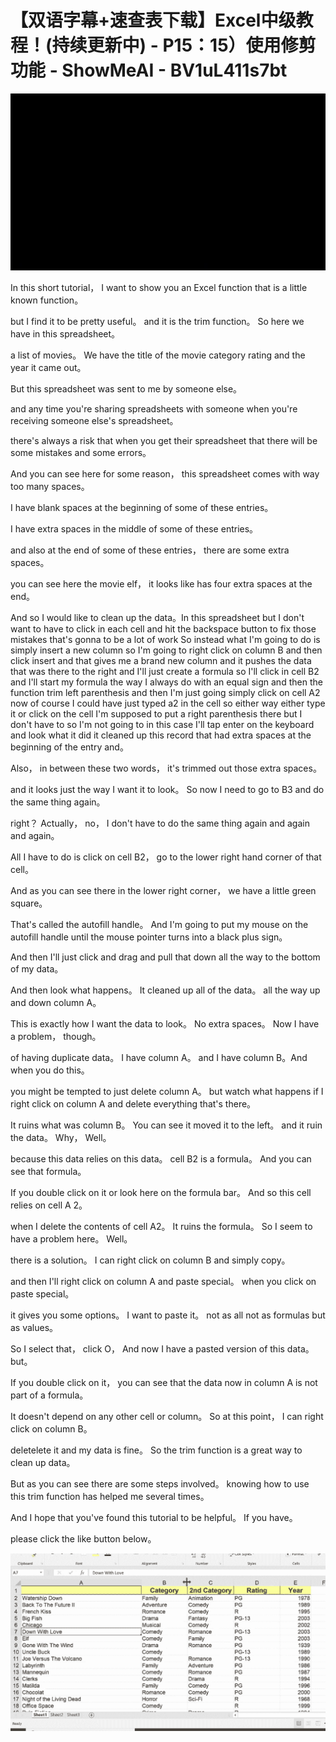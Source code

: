 # 【双语字幕+速查表下载】Excel中级教程！(持续更新中) - P15：15）使用修剪功能 - ShowMeAI - BV1uL411s7bt

![](img/f1c0d687520ce7e4db352b23c24fc96e_0.png)

In this short tutorial， I want to show you an Excel function that is a little known function。

 but I find it to be pretty useful。 and it is the trim function。 So here we have in this spreadsheet。

 a list of movies。 We have the title of the movie category rating and the year it came out。

 But this spreadsheet was sent to me by someone else。

 and any time you're sharing spreadsheets with someone when you're receiving someone else's spreadsheet。

 there's always a risk that when you get their spreadsheet that there will be some mistakes and some errors。

 And you can see here for some reason， this spreadsheet comes with way too many spaces。

 I have blank spaces at the beginning of some of these entries。

 I have extra spaces in the middle of some of these entries。

 and also at the end of some of these entries， there are some extra spaces。

 you can see here the movie elf， it looks like has four extra spaces at the end。

 And so I would like to clean up the data。In this spreadsheet but I don't want to have to click in each cell and hit the backspace button to fix those mistakes that's gonna to be a lot of work So instead what I'm going to do is simply insert a new column so I'm going to right click on column B and then click insert and that gives me a brand new column and it pushes the data that was there to the right and I'll just create a formula so I'll click in cell B2 and I'll start my formula the way I always do with an equal sign and then the function trim left parenthesis and then I'm just going simply click on cell A2 now of course I could have just typed a2 in the cell so either way either type it or click on the cell I'm supposed to put a right parenthesis there but I don't have to so I'm not going to in this case I'll tap enter on the keyboard and look what it did it cleaned up this record that had extra spaces at the beginning of the entry and。

Also， in between these two words， it's trimmed out those extra spaces。

 and it looks just the way I want it to look。 So now I need to go to B3 and do the same thing again。

 right？ Actually， no， I don't have to do the same thing again and again and again。

 All I have to do is click on cell B2， go to the lower right hand corner of that cell。

 And as you can see there in the lower right corner， we have a little green square。

 That's called the autofill handle。 And I'm going to put my mouse on the autofill handle until the mouse pointer turns into a black plus sign。

 And then I'll just click and drag and pull that down all the way to the bottom of my data。

 And then look what happens。 It cleaned up all of the data。 all the way up and down column A。

 This is exactly how I want the data to look。 No extra spaces。 Now I have a problem， though。

 of having duplicate data。 I have column A。 and I have column B。And when you do this。

 you might be tempted to just delete column A。 but watch what happens if I right click on column A and delete everything that's there。

 It ruins what was column B。 You can see it moved it to the left。 and it ruin the data。 Why， Well。

 because this data relies on this data。 cell B2 is a formula。 And you can see that formula。

 If you double click on it or look here on the formula bar。 And so this cell relies on cell A 2。

 when I delete the contents of cell A2。 It ruins the formula。 So I seem to have a problem here。 Well。

 there is a solution。 I can right click on column B and simply copy。

 and then I'll right click on column A and paste special。 when you click on paste special。

 it gives you some options。 I want to paste it。 not as all not as formulas but as values。

 So I select that， click O， And now I have a pasted version of this data。 but。

If you double click on it， you can see that the data now in column A is not part of a formula。

 It doesn't depend on any other cell or column。 So at this point， I can right click on column B。

 deletelete it and my data is fine。 So the trim function is a great way to clean up data。

 But as you can see there are some steps involved。 knowing how to use this trim function has helped me several times。

 And I hope that you've found this tutorial to be helpful。 If you have。

 please click the like button below。

![](img/f1c0d687520ce7e4db352b23c24fc96e_2.png)